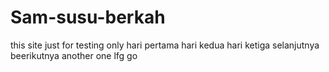# Sam-susu-berkah
this site just for testing only
hari pertama 
hari kedua
hari ketiga
selanjutnya
beerikutnya
another one
lfg
go
